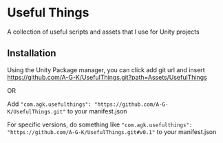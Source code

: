 # Useful Things

A collection of useful scripts and assets that I use for Unity projects

## Installation

Using the Unity Package manager, you can click add git url and insert https://github.com/A-G-K/UsefulThings.git?path=Assets/UsefulThings

OR

Add `"com.agk.usefulthings": "https://github.com/A-G-K/UsefulThings.git"` to your manifest.json

For specific versions, do something like `"com.agk.usefulthings": "https://github.com/A-G-K/UsefulThings.git#v0.1"` to your manifest.json
